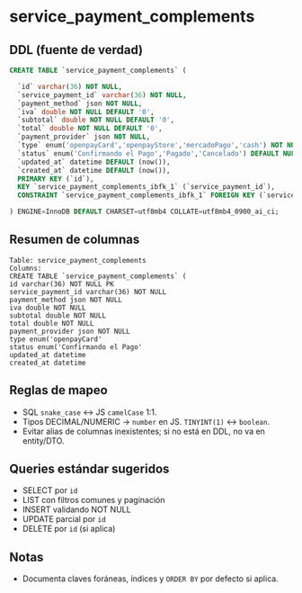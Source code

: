 # service_payment_complements

## DDL (fuente de verdad)
```sql
CREATE TABLE `service_payment_complements` (

  `id` varchar(36) NOT NULL,
  `service_payment_id` varchar(36) NOT NULL,
  `payment_method` json NOT NULL,
  `iva` double NOT NULL DEFAULT '0',
  `subtotal` double NOT NULL DEFAULT '0',
  `total` double NOT NULL DEFAULT '0',
  `payment_provider` json NOT NULL,
  `type` enum('openpayCard','openpayStore','mercadoPago','cash') NOT NULL,
  `status` enum('Confirmando el Pago','Pagado','Cancelado') DEFAULT NULL,
  `updated_at` datetime DEFAULT (now()),
  `created_at` datetime DEFAULT (now()),
  PRIMARY KEY (`id`),
  KEY `service_payment_complements_ibfk_1` (`service_payment_id`),
  CONSTRAINT `service_payment_complements_ibfk_1` FOREIGN KEY (`service_payment_id`) REFERENCES `service_payments` (`id`)

) ENGINE=InnoDB DEFAULT CHARSET=utf8mb4 COLLATE=utf8mb4_0900_ai_ci;
```

## Resumen de columnas
```
Table: service_payment_complements
Columns:
CREATE TABLE `service_payment_complements` (
id varchar(36) NOT NULL PK
service_payment_id varchar(36) NOT NULL
payment_method json NOT NULL
iva double NOT NULL
subtotal double NOT NULL
total double NOT NULL
payment_provider json NOT NULL
type enum('openpayCard'
status enum('Confirmando el Pago'
updated_at datetime
created_at datetime
```

## Reglas de mapeo
- SQL `snake_case` ↔ JS `camelCase` 1:1.
- Tipos DECIMAL/NUMERIC → `number` en JS. `TINYINT(1)` ↔ `boolean`.
- Evitar alias de columnas inexistentes; si no está en DDL, no va en entity/DTO.

## Queries estándar sugeridos
- SELECT por `id`
- LIST con filtros comunes y paginación
- INSERT validando NOT NULL
- UPDATE parcial por `id`
- DELETE por `id` (si aplica)

## Notas
- Documenta claves foráneas, índices y `ORDER BY` por defecto si aplica.
